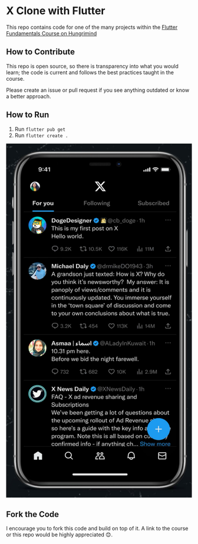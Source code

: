 # X Clone with Flutter

This repo contains code for one of the many projects within the [Flutter Fundamentals Course on Hungrimind](https://www.hungrimind.com/courses/flutter/fundamentals)


## How to Contribute
This repo is open source, so there is transparency into what you would learn; the code is current and follows the best practices taught in the course. 

Please create an issue or pull request if you see anything outdated or know a better approach.

## How to Run
1. Run `flutter pub get`
2. Run `flutter create .`


![X Homepage](assets/home.jpeg)

## Fork the Code
I encourage you to fork this code and build on top of it. A link to the course or this repo would be highly appreciated 😊.
